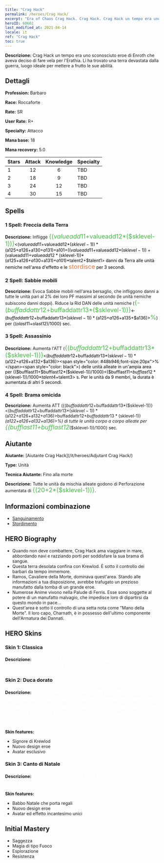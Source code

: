 ```yaml
---
title: "Crag Hack"
permalink: /heroes/Crag Hack/
excerpt: "Era of Chaos Crag Hack. Crag Hack. Crag Hack un tempo era uno sconosciuto eroe di Enroth che aveva deciso di fare vela per l'Erathia. Lì ha trovato una terra devastata dalla guerra, luogo ideale per mettere a frutto le sue abilità."
heroID: 60602
last_modified_at: 2021-04-14
locale: it
ref: "Crag Hack"
toc: true
---
```

 **Descrizione:** Crag Hack un tempo era uno sconosciuto eroe di Enroth che aveva deciso di fare vela per l'Erathia. Lì ha trovato una terra devastata dalla guerra, luogo ideale per mettere a frutto le sue abilità.
## Dettagli
 **Profession:** Barbaro

 **Race:** Roccaforte

 **Rate:** SR

 **User Rate:** R+

 **Specialty:** Attacco

 **Mana base:** 18

 **Mana recovery:** 5.0


  | Stars   |     Attack     |    Knowledge   |      Specialty     |
  |---------|:---------------:|:---------------:|--------------------|
  |    1    | 12 | 6 | TBD |
  |    2    | 18 | 9 | TBD |
  |    3    | 24 | 12 | TBD |
  |    4    | 30 | 15 | TBD |

## Spells
### 1 Spell: Freccia della Terra
 **Descrizione:** Infligge <span style="color: #48b946;font-size:20px">{($valueadd11+$valueadd12*($sklevel-1))}</span><span style="color: black"><($valueadd11+$valueadd12*($sklevel-1))*($a125+$a126+$a130+$a131)+$a101+(($valueadd11+$valueadd12*($sklevel-1))+($valueadd11+$valueadd12*($sklevel-1))*($a125+$a126+$a130+$a131)+$a101)*$talent2+$talent1> danni da Terra alle unità nemiche nell'area d'effetto e le <span style="color: #e07c44;font-size:20px">stordisce</span><span style="color: black"> per 3 secondi.

### 2 Spell: Sabbie mobili
 **Descrizione:** Evoca Sabbie mobili nell'area bersaglio, che infliggono danni a tutte le unità pari al 2% dei loro PF massimi al secondo (le unità nemiche subiscono danni doppi). Riduce la Rid DAN delle unità nemiche (<span style="color: #48b946;font-size:20px">{-($buffaddattr12+$buffaddattr13*($sklevel-1))}</span><span style="color: black"><-($buffaddattr12+$buffaddattr13*($sklevel-1))*($a125+$a126+$a135+$a136)><span style="color: #48b946;font-size:20px">%</span><span style="color: black">) per {($olast11+$olast12)/1000} sec.

### 3 Spell: Assassinio
 **Descrizione:** Aumenta l'ATT (<span style="color: #48b946;font-size:20px">{($buffaddattr12+$buffaddattr13*($sklevel-1))}</span><span style="color: black"><($buffaddattr12+$buffaddattr13*($sklevel-1))*($a122+$a126+$a132+$a136)><span style="color: #48b946;font-size:20px">%</span><span style="color: black">) delle unità alleate in un'ampia area per {($bufflast11+$bufflast12*($sklevel-1))/1000}<($bufflast11+$bufflast12*($sklevel-1))/1000*$talent4+$talent3> s. Per le unità da 9 membri, la durata è aumentata di altri 5 secondi.

### 4 Spell: Brama omicida
 **Descrizione:** Aumenta ATT ({($buffaddattr12+$buffaddattr13*($sklevel-1))}<($buffaddattr12+$buffaddattr13*($sklevel-1))*($a122+$a126+$a132+$a136)>%) e assorbimento ({($buffaddattr22+$buffaddattr23*($sklevel-1))}<($buffaddattr12+$buffaddattr13*($sklevel-1))*($a122+$a126+$a132+$a136)>%) di tutte le unità corpo a corpo alleate per <span style="color: #48b946;font-size:20px">{($bufflast11+$bufflast12*($sklevel-1))/1000}</span><span style="color: black"> sec.


## Aiutante

 **Aiutante:**  [Aiutante Crag Hack](/it/heroes/Adjutant Crag Hack/) 

 **Type:**  Unità 

 **Tecnica Aiutante:**  Fino alla morte 

 **Descrizione:** Tutte le unità da mischia alleate godono di Perforazione aumentata di <span style="color: #48b946;font-size:20px">{(20+2*($sklevel-1))}</span><span style="color: black">.

## Informazioni combinazione

* [Sanguinamento](/it/combination/Sanguinamento/) 
* [Stordimento](/it/combination/Stordimento/) 

## HERO Biography
   - Quando non deve combattere, Crag Hack ama viaggiare in mare, abbordando navi e razziando porti per soddisfare la sua brama di sangue.
   - Questa terra desolata confina con Krewlod. È sotto il controllo dei barbari da tempo immemore.
   - Ramos, Cavaliere della Morte, dominava quest'area. Stando alle informazioni a tua disposizione, avrebbe trafugato un prezioso manufatto dalla tomba di un grande eroe.
   - Numerose Anime vivono nella Palude di Ferris. Esse sono soggette al potere di un manufatto malvagio, che impedisce loro di dipartirsi da questo mondo in pace...
   - Quest'area è sotto il controllo di una setta nota come \"Mano della Morte\". Il loro capo, Charnath, è in possesso dell'ultimo componente dell'Armatura dei Dannati.

## HERO Skins
### Skin 1: **Classica**

 **Descrizione:** <span style="color: #ffffff;font-size:20px">Gloria a chi cade in battaglia; non esiste migliore ricompensa del combattimento.</span>


### Skin 2: **Duca dorato**

 **Descrizione:** <span style="color: #ffffff;font-size:20px">Dopo aver saccheggiato le miniere dell'Erathia, Crag Hack divenne Signore di Krewlod. Negli anni, la sua brama d'oro non si è mai placata e l'ha portato a dichiarare guerra a innumerevoli avversari. </span>

 **Skin features:** 

   - Signore di Krewlod
   - Nuovo design eroe
   - Avatar esclusivo

### Skin 3: **Canto di Natale**

 **Descrizione:** <span style="color: #ffffff;font-size:20px">La violenza non è mai una vera soluzione. Una celebrazione, invece, è sempre bene accetta.</span>

 **Skin features:** 

   - Babbo Natale che porta regali
   - Nuovo design eroe
   - Avatar ed effetto incantesimo unici


## Initial Mastery
   - Saggezza
   - Magia di tipo Fuoco
   - Esplorazione
   - Resistenza
